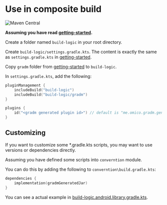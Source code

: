 # Use in composite build

![Maven Central](https://img.shields.io/maven-central/v/me.omico.gradm/gradm-runtime)

**Assuming you have read [getting-started](../getting-started).**

Create a folder named `build-logic` in your root directory.

Create `build-logic/settings.gradle.kts`. The content is exactly the same as `settings.gradle.kts` in [getting-started](../getting-started).

Copy `gradm` folder from [getting-started](../getting-started) to `build-logic`.

In `settings.gradle.kts`, add the following:

```kotlin
pluginManagement {
    includeBuild("build-logic")
    includeBuild("build-logic/gradm")
}

plugins {
    id("<gradm generated plugin id>") // default is "me.omico.gradm.generated"
}
```

## Customizing

If you want to customize some *.gradle.kts scripts, you may want to use versions or dependencies directly.

Assuming you have defined some scripts into `converntion` module.

You can do this by adding the following to `converntion\build.gradle.kts`:

```kotlin
dependencies {
    implementation(gradmGeneratedJar)
}
```

You can see a actual example in [build-logic.android.library.gradle.kts](https://github.com/Omico/Gradm/blob/release/examples/gradm-with-composite-build/build-logic/convention/src/main/kotlin/build-logic.android.library.gradle.kts).
